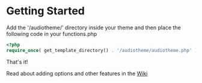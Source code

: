 # Getting Started

Add the '/audiotheme/' directory inside your theme and then place the following code in your functions.php

```php
<?php
require_once( get_template_directory() . '/audiotheme/audiotheme.php' );
```

That's it!

Read about adding options and other features in the [Wiki](https://github.com/thelukemcdonald/audiotheme-framework/wiki)